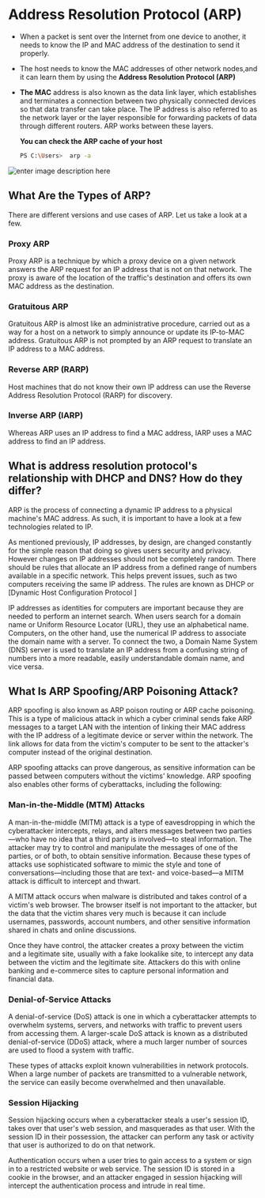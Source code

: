 # Address Resolution Protocol (ARP)
- When a packet is sent over the Internet from one device to another, it needs to know the IP and MAC address of the destination to send it properly.

- The host needs to know the MAC addresses of other network nodes,and it can learn them by using the **Address Resolution Protocol (ARP)**

- **The MAC** address is also known as the data link layer, which establishes and terminates a connection between two physically connected devices so that data transfer can take place. The IP address is also referred to as the network layer or the layer responsible for forwarding packets of data through different routers. ARP works between these layers.

  **You can check the ARP cache of your host**
  ```sh
  PS C:\Users>  arp -a
  ```
  
  

![enter image description here](https://www.fortinet.com/content/dam/fortinet/images/cyberglossary/what-is-arp.jpg)
## What Are the Types of ARP?

There are different versions and use cases of ARP. Let us take a look at a few.

### Proxy ARP

Proxy ARP is a technique by which a proxy device on a given network answers the ARP request for an IP address that is not on that network. The proxy is aware of the location of the traffic's destination and offers its own MAC address as the destination.

### Gratuitous ARP

Gratuitous ARP is almost like an administrative procedure, carried out as a way for a host on a network to simply announce or update its IP-to-MAC address. Gratuitous ARP is not prompted by an ARP request to translate an IP address to a MAC address.

### Reverse ARP (RARP)

Host machines that do not know their own IP address can use the Reverse Address Resolution Protocol (RARP) for discovery.

### Inverse ARP (IARP)

Whereas ARP uses an IP address to find a MAC address, IARP uses a MAC address to find an IP address.

## What is address resolution protocol's relationship with DHCP and DNS? How do they differ?

ARP is the process of connecting a dynamic IP address to a physical machine's MAC address. As such, it is important to have a look at a few technologies related to IP.

As mentioned previously, IP addresses, by design, are changed constantly for the simple reason that doing so gives users security and privacy. However changes on IP addresses should not be completely random. There should be rules that allocate an IP address from a defined range of numbers available in a specific network. This helps prevent issues, such as two computers receiving the same IP address. The rules are known as DHCP or [Dynamic Host Configuration Protocol ]

IP addresses as identities for computers are important because they are needed to perform an internet search. When users search for a domain name or Uniform Resource Locator (URL), they use an alphabetical name. Computers, on the other hand, use the numerical IP address to associate the domain name with a server. To connect the two, a Domain Name System (DNS) server is used to translate an IP address from a confusing string of numbers into a more readable, easily understandable domain name, and vice versa.


## What Is ARP Spoofing/ARP Poisoning Attack?

ARP spoofing is also known as ARP poison routing or ARP cache poisoning. This is a type of malicious attack in which a cyber criminal sends fake ARP messages to a target LAN with the intention of linking their MAC address with the IP address of a legitimate device or server within the network. The link allows for data from the victim's computer to be sent to the attacker's computer instead of the original destination.

ARP spoofing attacks can prove dangerous, as sensitive information can be passed between computers without the victims' knowledge. ARP spoofing also enables other forms of cyberattacks, including the following:

### Man-in-the-Middle (MTM) Attacks

A man-in-the-middle (MITM) attack is a type of eavesdropping in which the cyberattacker intercepts, relays, and alters messages between two parties—who have no idea that a third party is involved—to steal information. The attacker may try to control and manipulate the messages of one of the parties, or of both, to obtain sensitive information. Because these types of attacks use sophisticated software to mimic the style and tone of conversations—including those that are text- and voice-based—a MITM attack is difficult to intercept and thwart.

A MITM attack occurs when malware is distributed and takes control of a victim's web browser. The browser itself is not important to the attacker, but the data that the victim shares very much is because it can include usernames, passwords, account numbers, and other sensitive information shared in chats and online discussions.

Once they have control, the attacker creates a proxy between the victim and a legitimate site, usually with a fake lookalike site, to intercept any data between the victim and the legitimate site. Attackers do this with online banking and e-commerce sites to capture personal information and financial data.

### Denial-of-Service Attacks

A denial-of-service (DoS) attack is one in which a cyberattacker attempts to overwhelm systems, servers, and networks with traffic to prevent users from accessing them. A larger-scale DoS attack is known as a distributed denial-of-service (DDoS) attack, where a much larger number of sources are used to flood a system with traffic.

These types of attacks exploit known vulnerabilities in network protocols. When a large number of packets are transmitted to a vulnerable network, the service can easily become overwhelmed and then unavailable.

### Session Hijacking

Session hijacking occurs when a cyberattacker steals a user's session ID, takes over that user's web session, and masquerades as that user. With the session ID in their possession, the attacker can perform any task or activity that user is authorized to do on that network.

Authentication occurs when a user tries to gain access to a system or sign in to a restricted website or web service. The session ID is stored in a cookie in the browser, and an attacker engaged in session hijacking will intercept the authentication process and intrude in real time.


